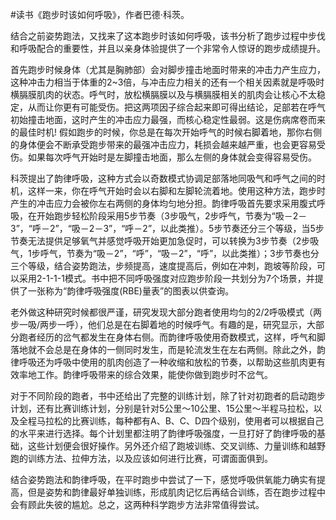 \#读书《跑步时该如何呼吸》，作者巴德·科茨。

结合之前姿势跑法，又找来了这本跑步时该如何呼吸，该书分析了跑步过程中步伐和呼吸配合的重要性，并且以亲身体验提供了一个非常令人惊讶的跑步成绩提升。

首先跑步时候身体（尤其是胸肺部）会对脚步撞击地面时带来的冲击力产生应力，这种冲击力相当于体重的2~3倍，与冲击应力相关的还有一个相关因素就是呼吸时横膈膜肌肉的状态。呼气时，放松横膈膜以及与横膈膜相关的肌肉会让核心不太稳定，从而让你更有可能受伤。把这两项因子综合起来即可得出结论，足部若在呼气初始撞击地面，这时产生的冲击应力最强，而核心稳定性最弱。这是伤病席卷而来的最佳时机! 假如跑步的时候，你总是在每次开始呼气的时候右脚着地，那你右侧的身体便会不断承受跑步带来的最强冲击应力，耗损会越来越严重，也会更容易受伤。如果每次呼气开始时是左脚撞击地面，那么左侧的身体就会变得容易受伤。

科茨提出了韵律呼吸，这种方式会以奇数模式协调足部落地同吸气和呼气之间的时机，这样一来，你在呼气开始时会以右脚和左脚轮流着地。使用这种方法，跑步时产生的冲击应力会被你左右两侧的身体均匀地分担。韵律呼吸首先要求采用腹式呼吸，在开始跑步轻松阶段采用5步节奏（3步吸气，2步呼气，节奏为“吸－2－3”，“呼－2”，“吸－2－3”，“呼－2”，以此类推）。5步节奏还分三个等级，当5步节奏无法提供足够氧气并感觉呼吸开始更加急促时，可以转换为3步节奏（2步吸气，1步呼气，节奏为“吸－2”，“呼”，“吸－2”，“呼”，以此类推）；3步节奏也分三个等级，结合姿势跑法，步频提高，速度提高后，例如在冲刺，跑坡等阶段，可以采用2-1-1-1模式。书中把不同呼吸强度对应跑步阶段一共划分为7个场景，并提供了一张称为“韵律呼吸强度(RBE)量表”的图表以供查询。

老外做这种研究时候都很严谨，研究发现大部分跑者使用均匀的2/2呼吸模式（两步一吸/两步一呼），他们总是在右脚着地的时候呼气。有趣的是，研究显示，大部分跑者经历的岔气都发生在身体右侧。而韵律呼吸使用奇数模式，这样，呼气和脚落地就不会总是在身体的一侧同时发生，而是轮流发生在左右两侧。除此之外，韵律呼吸还为呼吸中使用的肌肉创造了一种收缩和放松的节奏，以帮助这些肌肉更有效率地工作。韵律呼吸带来的综合效果，能使你做到跑步时不岔气。

对于不同阶段的跑者，书中还给出了完整的训练计划，除了针对初跑者的启动跑步计划，还有比赛训练计划，分别是针对5公里～10公里、15公里～半程马拉松，以及全程马拉松的比赛训练，每种都有A、B、C、D四个级别，使用者可以根据自己的水平来进行选择。每个计划里都注明了韵律呼吸强度，一旦打好了韵律呼吸的基础，这些计划便会很好操作。另外还介绍了跑坡训练、交叉训练、力量训练和越野跑的训练方法、拉伸方法，以及应该如何进行比赛，可谓面面俱到。

结合姿势跑法和韵律呼吸，在平时跑步中尝试了一下，感觉呼吸供氧能力确实有提高，但是姿势和韵律最好单独训练，形成肌肉记忆后再结合训练，否在跑步过程中会有顾此失彼的尴尬。总之，这两种科学跑步方法非常值得尝试。